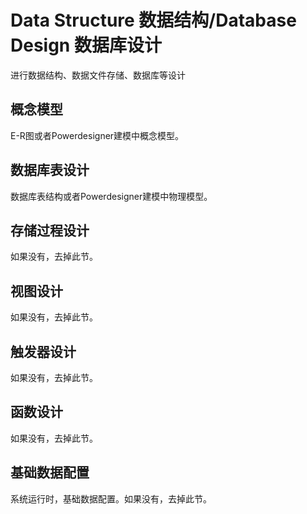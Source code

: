# Data Structure 数据结构/Database Design 数据库设计
进行数据结构、数据文件存储、数据库等设计
## 概念模型
E-R图或者Powerdesigner建模中概念模型。

## 数据库表设计
数据库表结构或者Powerdesigner建模中物理模型。

## 存储过程设计
如果没有，去掉此节。

## 视图设计
如果没有，去掉此节。

## 触发器设计
如果没有，去掉此节。

## 函数设计
如果没有，去掉此节。

## 基础数据配置
系统运行时，基础数据配置。如果没有，去掉此节。